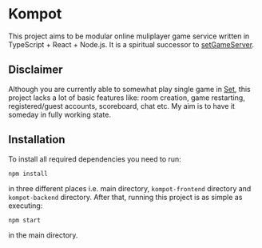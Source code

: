 # Kompot
This project aims to be modular online muliplayer game service written in TypeScript + React + Node.js. It is a spiritual successor to [setGameServer](https://github.com/Komoszek/setGameServer).

## Disclaimer
Although you are currently able to somewhat play single game in [Set](https://en.wikipedia.org/wiki/Set_(card_game)), this project lacks a lot of basic features like: room creation, game restarting, registered/guest accounts, scoreboard, chat etc. My aim is to have it someday in fully working state.

## Installation
To install all required dependencies you need to run:
```
npm install
```
in three different places i.e. main directory, `kompot-frontend` directory and `kompot-backend` directory. After that, running this project is as simple as executing:
```
npm start
```
in the main directory.
